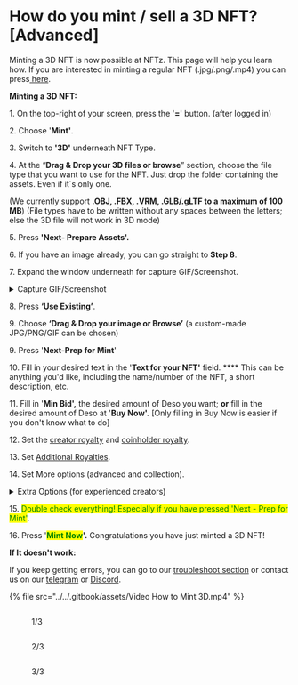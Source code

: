 # How do you mint / sell a 3D NFT? \[Advanced]

Minting a 3D NFT is now possible at NFTz. This page will help you learn how. If you are interested in minting a regular NFT (.jpg/.png/.mp4) you can press[ here](../../nft/selling-nft-intro/how-do-you-mint-sell-an-nft.md).&#x20;



**Minting a 3D NFT:**

1\. On the top-right of your screen, press the '**=**' button. (after logged in)

2\. Choose '**Mint'**.

3\. Switch to **'3D'** underneath NFT Type.&#x20;

4\. At the “**Drag & Drop your 3D files or browse**” section, choose the file type that you want to use for the NFT. Just drop the folder containing the assets. Even if it´s only one.&#x20;

(We currently support **.OBJ, .FBX, .VRM, .GLB/.gLTF to a maximum of 100 MB**)  (File types have to be written without any spaces between the letters; else the 3D file will not work in 3D mode)

5\. Press **'Next- Prepare Assets'.**&#x20;

6\. If you have an image already, you can go straight to **Step 8**.&#x20;

7\. Expand the window underneath for capture GIF/Screenshot.

<details>

<summary>Capture GIF/Screenshot</summary>

_Set the following attributes:_

_a.  Your background: You can use the fast colors ‘**black**’ or ‘**white**’ or press ‘**-**‘ to choose any color._

_b. Press ‘**Adjust Lighting**’ and set your lights with the slider **‘right’**. Remember you can also set shadows by moving the sliders **‘left’**._

_7. Choose the way you display your 3D NFT:_

_a. Press **‘Capture Rotating Gif’** if you want to make an automatic turning object._

_b. Press ‘**Capture Screenshot**’ if you want to show only 1 screenshot that does not move._

</details>



8\. Press **‘Use Existing’**.

9\. Choose **‘Drag & Drop your image or Browse’** (a custom-made JPG/PNG/GIF can be chosen)

9\. Press '**Next-Prep for Mint**'&#x20;

10\. Fill in your desired text in the '**Text for your NFT'** field. **** This can be anything you'd like, including the name/number of the NFT, a short description, etc.

11\. Fill in '**Min Bid',** the desired amount of Deso you want; **or** fill in the desired amount of Deso at '**Buy Now'.** \[Only filling in Buy Now is easier if you don't know what to do]

12\. Set the [creator royalty](../../nft/selling-nft-intro/royalties.md) and [coinholder royalty](../../nft/selling-nft-intro/royalties.md).&#x20;

13\. Set [Additional Royalties](../../nft/selling-nft-intro/how-to-set-additional-royalties-advanced.md).&#x20;

14\. Set More options (advanced and collection).

<details>

<summary>Extra Options (for experienced creators)</summary>

\[Extra 1: Additional Royalties]

It's possible to give other creators a royalty % on each sell of a NFT. There is no maximum of creators that can be added.&#x20;

1. Choose 'Deso Wallet' or 'Creator Coin' (Deso Wallet goes straight to the wallet of the creator. If you choose Creator Coin; the royalty will be used to buy an invisible amount creator Coin of that creator. This will drive the price up of their creator coin.&#x20;
2. Choose the % you want to give. The minimum is 0.01%.
3. Choose the creator you want to give royalty and press **'Add'**

#### \[Extra 2:  More options (advanced and collection] NFT Category and Copies

* You can change the NFT Category by Pressing 'Art'. The default is Art.&#x20;
* You can change the amount of copies by pressing right of **'Copies'**. The default is '1'



**\[Extra 3: More options (advanced and collection] Add extra / collection data**

To know more about this feature; go directly to [Traits by Extradata](../../nft/selling-nft-intro/how-to-add-traits-to-your-nft-by-form-expert.md)



**\[Extra 4: Image Storage] Changing Image Storage**

In the begin screen of the mint page underneath 'Image Storage' it's possible to change the place where you store your image.&#x20;

Currently you can choose:

1. **'Deso'**
2. **'IPFS'**
3. **'Arweave'** (For Arweave you need a URL Link)&#x20;

</details>



15\. <mark style="color:green;">Double check everything! Especially if you have pressed 'Next - Prep for Mint'</mark>.&#x20;

16\. Press '<mark style="color:green;">**Mint Now**</mark>**'.** Congratulations you have just minted a 3D NFT!



**If It doesn't work:**

If you keep getting errors, you can go to our [troubleshoot section](../../troubleshoot/troubleshoot.md) or contact us on our [telegram](https://t.me/+qdNeX8CYB\_swZTQx) or [Discord](https://discord.gg/jQ34WMMZce).

{% file src="../../.gitbook/assets/Video How to Mint 3D.mp4" %}

<figure><img src="../../.gitbook/assets/Mint 3d Page 1.jpg" alt=""><figcaption><p>1/3</p></figcaption></figure>

<figure><img src="../../.gitbook/assets/Mint 3d page 2.jpg" alt=""><figcaption><p>2/3</p></figcaption></figure>

<figure><img src="../../.gitbook/assets/mint 3d page 3.jpg" alt=""><figcaption><p>3/3</p></figcaption></figure>
